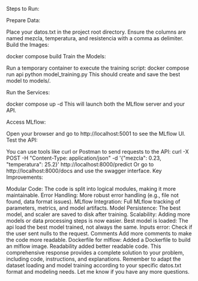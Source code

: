 Steps to Run:

Prepare Data:

Place your datos.txt in the project root directory. Ensure the columns are named mezcla, temperatura, and resistencia with a comma as delimiter.
Build the Images:

docker compose build
Train the Models:

Run a temporary container to execute the training script:
docker compose run api python model_training.py
This should create and save the best model to models/.

Run the Services:

docker compose up -d
This will launch both the MLflow server and your API.

Access MLflow:

Open your browser and go to http://localhost:5001 to see the MLflow UI.
Test the API:

You can use tools like curl or Postman to send requests to the API:
curl -X POST -H "Content-Type: application/json" -d '{"mezcla": 0.23, "temperatura": 25.2}' http://localhost:8000/predict
Or go to http://localhost:8000/docs and use the swagger interface.
Key Improvements:

Modular Code: The code is split into logical modules, making it more maintainable.
Error Handling: More robust error handling (e.g., file not found, data format issues).
MLflow Integration: Full MLflow tracking of parameters, metrics, and model artifacts.
Model Persistence: The best model, and scaler are saved to disk after training.
Scalability: Adding more models or data processing steps is now easier.
Best model is loaded: The api load the best model trained, not always the same.
Inputs error: Check if the user sent nulls to the request.
Comments Add more comments to make the code more readable.
Dockerfile for mlflow: Added a Dockerfile to build an mlflow image.
Readability added better readable code.
This comprehensive response provides a complete solution to your problem, including code, instructions, and explanations. Remember to adapt the dataset loading and model training according to your specific datos.txt format and modeling needs. Let me know if you have any more questions.
